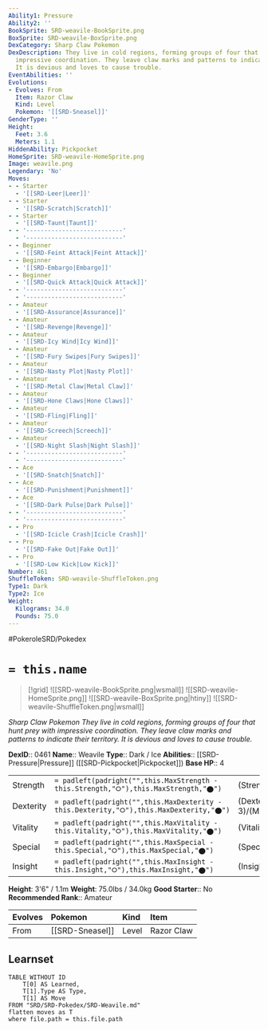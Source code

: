 ```yaml
---
Ability1: Pressure
Ability2: ''
BookSprite: SRD-weavile-BookSprite.png
BoxSprite: SRD-weavile-BoxSprite.png
DexCategory: Sharp Claw Pokemon
DexDescription: They live in cold regions, forming groups of four that hunt prey with
  impressive coordination. They leave claw marks and patterns to indicate their territory.
  It is devious and loves to cause trouble.
EventAbilities: ''
Evolutions:
- Evolves: From
  Item: Razor Claw
  Kind: Level
  Pokemon: '[[SRD-Sneasel]]'
GenderType: ''
Height:
  Feet: 3.6
  Meters: 1.1
HiddenAbility: Pickpocket
HomeSprite: SRD-weavile-HomeSprite.png
Image: weavile.png
Legendary: 'No'
Moves:
- - Starter
  - '[[SRD-Leer|Leer]]'
- - Starter
  - '[[SRD-Scratch|Scratch]]'
- - Starter
  - '[[SRD-Taunt|Taunt]]'
- - '---------------------------'
  - '---------------------------'
- - Beginner
  - '[[SRD-Feint Attack|Feint Attack]]'
- - Beginner
  - '[[SRD-Embargo|Embargo]]'
- - Beginner
  - '[[SRD-Quick Attack|Quick Attack]]'
- - '---------------------------'
  - '---------------------------'
- - Amateur
  - '[[SRD-Assurance|Assurance]]'
- - Amateur
  - '[[SRD-Revenge|Revenge]]'
- - Amateur
  - '[[SRD-Icy Wind|Icy Wind]]'
- - Amateur
  - '[[SRD-Fury Swipes|Fury Swipes]]'
- - Amateur
  - '[[SRD-Nasty Plot|Nasty Plot]]'
- - Amateur
  - '[[SRD-Metal Claw|Metal Claw]]'
- - Amateur
  - '[[SRD-Hone Claws|Hone Claws]]'
- - Amateur
  - '[[SRD-Fling|Fling]]'
- - Amateur
  - '[[SRD-Screech|Screech]]'
- - Amateur
  - '[[SRD-Night Slash|Night Slash]]'
- - '---------------------------'
  - '---------------------------'
- - Ace
  - '[[SRD-Snatch|Snatch]]'
- - Ace
  - '[[SRD-Punishment|Punishment]]'
- - Ace
  - '[[SRD-Dark Pulse|Dark Pulse]]'
- - '---------------------------'
  - '---------------------------'
- - Pro
  - '[[SRD-Icicle Crash|Icicle Crash]]'
- - Pro
  - '[[SRD-Fake Out|Fake Out]]'
- - Pro
  - '[[SRD-Low Kick|Low Kick]]'
Number: 461
ShuffleToken: SRD-weavile-ShuffleToken.png
Type1: Dark
Type2: Ice
Weight:
  Kilograms: 34.0
  Pounds: 75.0
---
```


#PokeroleSRD/Pokedex

# `= this.name`

> [!grid]
> ![[SRD-weavile-BookSprite.png|wsmall]]
> ![[SRD-weavile-HomeSprite.png]]
> ![[SRD-weavile-BoxSprite.png|htiny]]
> ![[SRD-weavile-ShuffleToken.png|wsmall]]


*Sharp Claw Pokemon*
*They live in cold regions, forming groups of four that hunt prey with impressive coordination. They leave claw marks and patterns to indicate their territory. It is devious and loves to cause trouble.*

**DexID**:: 0461
**Name**:: Weavile
**Type**:: Dark / Ice
**Abilities**:: [[SRD-Pressure|Pressure]] ([[SRD-Pickpocket|Pickpocket]])
**Base HP**:: 4

|           |                                                                                        |                                          |
| --------- | -------------------------------------------------------------------------------------- | ---------------------------------------- |
| Strength  | `= padleft(padright("",this.MaxStrength - this.Strength,"⭘"),this.MaxStrength,"⬤")`    | (Strength::3)/(MaxStrength::7)   |
| Dexterity | `= padleft(padright("",this.MaxDexterity - this.Dexterity,"⭘"),this.MaxDexterity,"⬤")` | (Dexterity:: 3)/(MaxDexterity::7) |
| Vitality  | `= padleft(padright("",this.MaxVitality - this.Vitality,"⭘"),this.MaxVitality,"⬤")`    | (Vitality::2)/(MaxVitality::4)   |
| Special   | `= padleft(padright("",this.MaxSpecial - this.Special,"⭘"),this.MaxSpecial,"⬤")`       | (Special::2)/(MaxSpecial::4)     |
| Insight   | `= padleft(padright("",this.MaxInsight - this.Insight,"⭘"),this.MaxInsight,"⬤")`       | (Insight::2)/(MaxInsight::5)     |

**Height**: 3'6" / 1.1m
**Weight**: 75.0lbs / 34.0kg
**Good Starter**:: No
**Recommended Rank**:: Amateur

| Evolves   | Pokemon         | Kind   | Item       |
|:----------|:----------------|:-------|:-----------|
| From      | [[SRD-Sneasel]] | Level  | Razor Claw |

## Learnset

```dataview
TABLE WITHOUT ID
    T[0] AS Learned,
    T[1].Type AS Type,
    T[1] AS Move
FROM "SRD/SRD-Pokedex/SRD-Weavile.md"
flatten moves as T
where file.path = this.file.path
```
